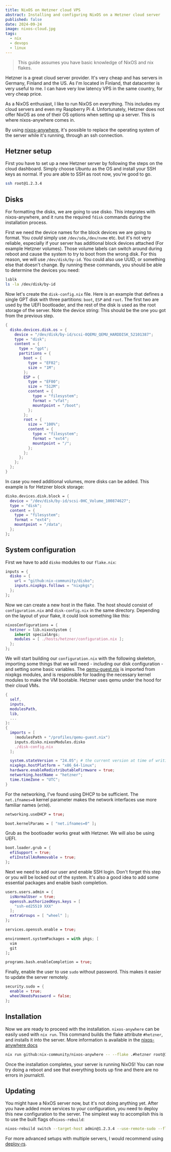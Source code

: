 ```yaml
---
title: NixOS on Hetzner cloud VPS
abstract: Installing and configuring NixOS on a Hetzner cloud server
published: false
date: 2024-09-24
image: nixos-cloud.jpg
tags:
  - nix
  - devops
  - linux
---
```


> This guide assumes you have basic knowledge of NixOS and nix flakes.

Hetzner is a great cloud server provider. It's very cheap and has servers in Germany, Finland and the US. As I'm located in Finland, that datacenter is very useful to me. I can have very low latency VPS in the same country, for very cheap price.

As a NixOS enthusiast, I like to run NixOS on everything. This includes my cloud servers and even my Raspberry Pi 4. Unfortunately, Hetzner does not offer NixOS as one of their OS options when setting up a server. This is where nixos-anywhere comes in.

By using [nixos-anywhere](https://github.com/nix-community/nixos-anywhere), it's possible to replace the operating system of the server while it's running, through an ssh connection.

## Hetzner setup

First you have to set up a new Hetzner server by following the steps on the cloud dashboard. Simply choose Ubuntu as the OS and install your SSH keys as normal. If you are able to SSH as root now, you're good to go.

```sh
ssh root@1.2.3.4
```
## Disks

For formatting the disks, we are going to use disko. This integrates with nixos-anywhere, and it runs the required `fdisk` commands during the installation process.

First we need the device names for the block devices we are going to format. You *could* simply use `/dev/sda`,`/dev/nvme` etc. but it's not very reliable, especially if your server has additional block devices attached (For example Hetzner volumes). Those volume labels can switch around during reboot and cause the system to try to boot from the wrong disk. For this reason, we will use `/dev/disk/by-id`. You could also use UUID, or something else that doesn't change. By running these commands, you should be able to determine the devices you need:

```sh
lsblk
ls -la /dev/disk/by-id
```

Now let's create the  `disk-config.nix` file. Here is an example that defines a single GPT disk with three partitions: `boot`, `ESP` and `root`. The first two are used by the UEFI bootloader, and the rest of the disk is used as the root storage of the server. Note the device string: This should be the one you got from the previous step.

```nix
{
  disko.devices.disk.os = {
    device = "/dev/disk/by-id/scsi-0QEMU_QEMU_HARDDISK_52101387";
    type = "disk";
    content = {
      type = "gpt";
      partitions = {
        boot = {
          type = "EF02";
          size = "1M";
        };
        ESP = {
          type = "EF00";
          size = "512M";
          content = {
            type = "filesystem";
            format = "vfat";
            mountpoint = "/boot";
          };
        };
        root = {
          size = "100%";
          content = {
            type = "filesystem";
            format = "ext4";
            mountpoint = "/";
          };
        };
      };
    };
  };
}
```

In case you need additional volumes, more disks can be added. This example is for Hetzner block storage:

```nix
disko.devices.disk.block = {
  device = "/dev/disk/by-id/scsi-0HC_Volume_100874627";
  type = "disk";
  content = {
    type = "filesystem";
    format = "ext4";
    mountpoint = "/data";
  };
};
```

## System configuration

First we have to add `disko` modules to our `flake.nix`:

```nix
inputs = {
  disko = {
    url = "github:nix-community/disko";
    inputs.nixpkgs.follows = "nixpkgs";
  };
};
```

Now we can create a new host in the flake. The host should consist of `configuration.nix` and `disk-config.nix` in the same directory. Depending on the layout of your flake, it could look something like this:

```nix
nixosConfigurations = {
  hetzner = lib.nixosSystem {
    inherit specialArgs;
    modules = [ ./hosts/hetzner/configuration.nix ];
  };
};
```

We will start building our `configuration.nix` with the following skeleton, importing some things that we will need - including our disk configuration - and setting some basic variables. The [qemu-guest.nix](https://github.com/NixOS/nixpkgs/blob/master/nixos/modules/profiles/qemu-guest.nix) is imported from nixpkgs modules, and is responsible for loading the necessary kernel modules to make the VM bootable. Hetzner uses qemu under the hood for their cloud VMs.

```nix
{
  self,
  inputs,
  modulesPath,
  lib,
  ...
}:
{
  imports = [
    (modulesPath + "/profiles/qemu-guest.nix")
    inputs.disko.nixosModules.disko
    ./disk-config.nix
  ];

  system.stateVersion = "24.05"; # the current version at time of writing
  nixpkgs.hostPlatform = "x86_64-linux";
  hardware.enableRedistributableFirmware = true;
  networking.hostName = "hetzner";
  time.timeZone = "UTC";
}
```

For the networking, I've found using DHCP to be sufficient. The `net.ifnames=0` kernel parameter makes the network interfaces use more familiar names (`eth0`).

```nix
networking.useDHCP = true;

boot.kernelParams = [ "net.ifnames=0" ];
```

Grub as the bootloader works great with Hetzner. We will also be using UEFI.

```nix
boot.loader.grub = {
  efiSupport = true;
  efiInstallAsRemovable = true;
};
```

Next we need to add our user and enable SSH login. Don't forget this step or you will be locked out of the system. It's also a good idea to add some essential packages and enable bash completion.

```nix
users.users.admin = {
  isNormalUser = true;
  openssh.authorizedKeys.keys = [
    "ssh-ed25519 XXX"
  ];
  extraGroups = [ "wheel" ];
};

services.openssh.enable = true;

environment.systemPackages = with pkgs; [
  vim
  git
];

programs.bash.enableCompletion = true;
```

Finally, enable the user to use `sudo` without password. This makes it easier to update the server remotely.

```nix
security.sudo = {
  enable = true;
  wheelNeedsPassword = false;
};
```
## Installation

Now we are ready to proceed with the installation. `nixos-anywhere` can be easily used with `nix run`. This command builds the flake attribute `#hetzner`, and installs it into the server. More information is available in the [nixos-anywhere docs](https://github.com/nix-community/nixos-anywhere/blob/main/docs/quickstart.md)

```sh
nix run github:nix-community/nixos-anywhere -- --flake .#hetzner root@1.2.3.4
```

Once the installation completes, your server is running NixOS! You can now try doing a reboot and see that everything boots up fine and there are no errors in journalctl.

## Updating

You might have a NixOS server now, but it's not doing anything yet. After you have added more services to your configuration, you need to deploy this new configuration to the server. The simplest way to accomplish this is to use the built flags of`nixos-rebuild`:

```sh
nixos-rebuild switch --target-host admin@1.2.3.4 --use-remote-sudo --flake .#hetzner
```

For more advanced setups with multiple servers, I would recommend using [deploy-rs](https://github.com/serokell/deploy-rs).